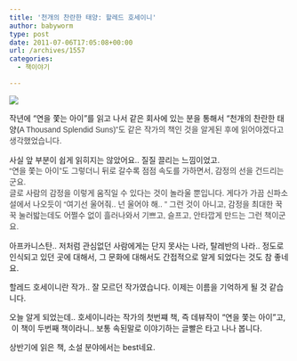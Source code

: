 ```yaml
---
title: '천개의 찬란한 태양: 할레드 호세이니'
author: babyworm
type: post
date: 2011-07-06T17:05:08+00:00
url: /archives/1557
categories:
  - 책이야기

---
```

<img decoding="async" src="https://i0.wp.com/image.aladin.co.kr/product/100/18/cover/8972754013_1.jpg?w=625" data-recalc-dims="1" />

작년에 &#8220;연을 쫓는 아이&#8221;를 읽고 나서 같은 회사에 있는 분을 통해서 &#8220;천개의 찬란한 태양(<span class="Apple-style-span" style="color: rgb(62, 62, 62); font-family: 돋움, Dotum, AppleGothic, sans-serif; line-height: 20px; ">A Thousand Splendid Suns)&#8221;도 같은 작가의 책인 것을 알게된 후에 읽어야겠다고 생각했었습니다.&nbsp;</p> 

<p>
  사실 앞 부분이 쉽게 읽히지는 않았어요.. 질질 끌리는 느낌이었고.<br /> </span><span class="Apple-style-span" style="color: rgb(62, 62, 62); font-family: 돋움, Dotum, AppleGothic, sans-serif; line-height: 20px; ">&#8220;연을 쫓는 아이&#8221;도 그렇더니&nbsp;</span><span class="Apple-style-span" style="color: rgb(62, 62, 62); font-family: 돋움, Dotum, AppleGothic, sans-serif; line-height: 20px; ">뒤로 갈수록 점점 속도를 가하면서, 감정의 선을 건드리는 군요.<br /> 글로 사람의 감정을 이렇게 움직일 수 있다는 것이 놀라울 뿐입니다. 게다가 가끔 신파소설에서 나오듯이 &#8220;여기선 울어줘.. 넌 울어야 해.. &#8221; 그런 것이 아니고, 감정을 최대한 꾹꾹 눌러밟는데도 어쩔수 없이 흘러나와서 기쁘고, 슬프고, 안타깝게 만드는 그런 책이군요.&nbsp;</p> 
  
  <p>
    아프카니스탄.. 저처럼 관심없던 사람에게는 단지 못사는 나라, 탈레반의 나라.. 정도로 인식되고 있던 곳에 대해서, 그 문화에 대해서도 간접적으로 알게 되었다는 것도 참 좋네요.&nbsp;
  </p>
  
  <p>
    </span>할레드 호세이니란 작가.. 잘 모르던 작가였습니다. 이제는 이름을 기억하게 될 것 같습니다.&nbsp;
  </p>
  
  <p>
    오늘 알게 되었는데.. 호세이니라는 작가의 첫번쨰 책, 즉 데뷰작이 &#8220;연을 쫓는 아이&#8221;고, &nbsp;이 책이 두번째 책이라니.. 보통 속된말로 이야기하는 글빨은 타고 나나 봅니다.&nbsp;
  </p>
  
  <p>
    상반기에 읽은 책, 소설 분야에서는 best네요.&nbsp;
  </p>
  
  <div id="__KO_DIC_LAYER__" style="padding-top: 0px; padding-right: 0px; padding-bottom: 0px; padding-left: 0px; position: fixed; z-index: 999999999; overflow-x: hidden; overflow-y: hidden; border-top-width: 2px; border-right-width: 2px; border-bottom-width: 2px; border-left-width: 2px; border-top-style: solid; border-right-style: solid; border-bottom-style: solid; border-left-style: solid; border-top-color: rgb(51, 51, 119); border-right-color: rgb(51, 51, 119); border-bottom-color: rgb(51, 51, 119); border-left-color: rgb(51, 51, 119); display: none; ">
  </div>
